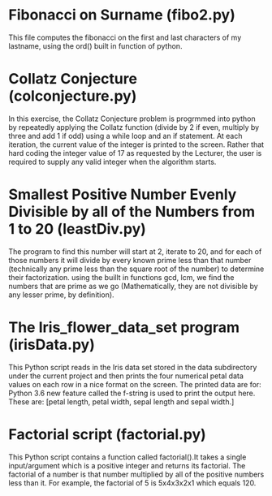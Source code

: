# Fibonacci on Surname (fibo2.py)
This file computes the fibonacci on the first and last characters of my lastname, using the ord() built in function of python.

# Collatz Conjecture (colconjecture.py)
In this exercise, the Collatz Conjecture problem is progrmmed into python by repeatedly applying the Collatz function (divide by 2 if even, multiply by three and add 1 if odd) using a while loop and an if statement. At each iteration, the current value of the integer is printed to the screen. Rather that hard coding the integer value of 17 as requested by the Lecturer, the user is required to supply any valid integer when the algorithm starts.

# Smallest Positive Number Evenly Divisible by all of the Numbers from 1 to 20 (leastDiv.py)
The program to find this number will start at 2, iterate to 20, and for each of those numbers it will divide by every 
known prime less than that number (technically any prime less than the square root of the number) to determine their factorization. using the buillt in functions gcd, lcm, we find the numbers that are prime as we go (Mathematically, they are not divisible by any lesser prime, by definition).

# The Iris_flower_data_set program (irisData.py)
This Python script reads in the Iris data set stored in the data subdirectory under the current project and then prints the four numerical petal data values on each row in a nice format on the screen. The printed data are for: Python 3.6 new feature called the f-string is used to print the output here. These are: [petal length, petal width, sepal length and sepal width.]

# Factorial script (factorial.py)
This Python script contains a function called factorial().It takes a single input/argument which is a positive integer and returns its factorial. The factorial of a number is that number multiplied by all of the positive numbers less than it. For example, the factorial of 5 is 5x4x3x2x1 which equals 120.

